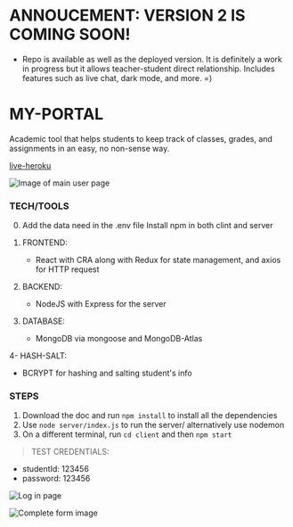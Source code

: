 # ANNOUCEMENT: VERSION 2 IS COMING SOON!

- Repo is available as well as the deployed version. It is definitely a work in progress but it allows teacher-student direct relationship. Includes features such as live chat, dark mode, and more. =)

# MY-PORTAL

Academic tool that helps students to keep track of classes, grades, and assignments in an easy, no non-sense way.

[live-heroku](https://testing-portal-api.herokuapp.com/)

![Image of main user page](./client/public/main.png)

### TECH/TOOLS

0. Add the data need in the .env file
   Install npm in both clint and server

1. FRONTEND:

   - React with CRA along with Redux for state management, and axios for HTTP request

2. BACKEND:

   - NodeJS with Express for the server

3. DATABASE:
   - MongoDB via mongoose and MongoDB-Atlas

4- HASH-SALT:

- BCRYPT for hashing and salting student's info

### STEPS

1. Download the doc and run `npm install` to install all the dependencies
2. Use `node server/index.js` to run the server/ alternatively use nodemon
3. On a different terminal, run `cd client` and then `npm start`

> TEST CREDENTIALS:

- studentId: 123456
- password: 123456

![Log in page](./client/public/log.png)

![Complete form image](./client/public/complete.png)

